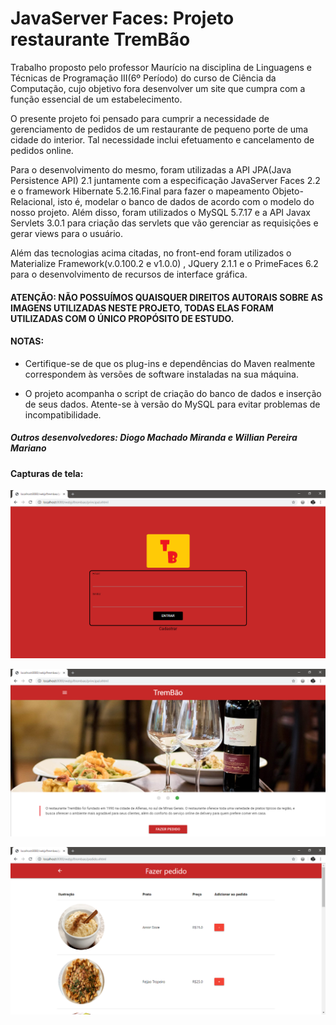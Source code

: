 # JavaServer Faces: Projeto restaurante TremBão

  Trabalho proposto pelo professor Maurício na disciplina de Linguagens e Técnicas de Programação III(6º Período) do curso de Ciência da Computação, cujo objetivo fora desenvolver um site que cumpra com a função essencial de um estabelecimento.
  
  O presente projeto foi pensado para cumprir a necessidade de gerenciamento de pedidos de um restaurante de pequeno porte de uma cidade do interior. Tal necessidade inclui efetuamento e cancelamento de pedidos online. 
  
  Para o desenvolvimento do mesmo, foram utilizadas a API JPA(Java Persistence API) 2.1 juntamente com a especificação JavaServer Faces  2.2 e o framework Hibernate 5.2.16.Final para fazer o mapeamento Objeto-Relacional, isto é, modelar o banco de dados de acordo com o modelo do nosso projeto. Além disso, foram utilizados o MySQL 5.7.17 e a API Javax Servlets 3.0.1 para criação das servlets que vão gerenciar as requisições e gerar views para o usuário.
  
  Além das tecnologias acima citadas, no front-end foram utilizados o Materialize Framework(v.0.100.2 e v1.0.0) , JQuery 2.1.1 e o PrimeFaces 6.2 para o desenvolvimento de recursos de interface gráfica.



#### ATENÇÃO: NÃO POSSUÍMOS QUAISQUER DIREITOS AUTORAIS SOBRE AS IMAGENS UTILIZADAS NESTE PROJETO, TODAS ELAS FORAM UTILIZADAS COM O ÚNICO PROPÓSITO DE ESTUDO. 

#### NOTAS:

* Certifique-se de que os plug-ins e dependências do Maven realmente correspondem às versões de software instaladas na sua máquina.

* O projeto acompanha o script de criação do banco de dados e inserção de seus dados. Atente-se à versão do MySQL para evitar problemas de incompatibilidade. 

##### Outros desenvolvedores: Diogo Machado Miranda e Willian Pereira Mariano

#### Capturas de tela: 

![Captura tela de login](screenshots/captura_login.png)

![Captura página inicial](screenshots/captura_home.png)

![Captura tela de pedido](screenshots/captura_pedido.png)
